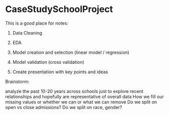 # CaseStudySchoolProject

This is a good place for notes:

1. Data Cleaning

2. EDA

3. Model creation and selection (linear model / regression)

4. Model validation (cross validation)

5. Create presentation with key points and ideas

Brainstorm:

analyze the past 10-20 years across schools just to explore recent relationships and hopefully are representative of overall data
How we fill our missing values or whether we can or what we can remove
Do we split on open vs close admissions?
Do we split on race, gender?
